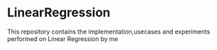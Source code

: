 # LinearRegression
This repository contains the implementation,usecases and experiments performed on Linear Regression by me
